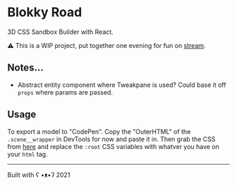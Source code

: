 # Blokky Road

3D CSS Sandbox Builder with React.

:warning: This is a WIP project, put together one evening for fun on [stream](https://twitch.tv/jh3yy).

## Notes...
- Abstract entity component where Tweakpane is used? Could base it off `props` where params are passed.

## Usage
To export a model to "CodePen". Copy the "OuterHTML" of the `.scene__wrapper` in DevTools for now and paste it in.
Then grab the CSS from [here](https://codepen.io/jh3y/pen/Pobawpa) and replace the `:root` CSS variables with whatver you have on your `html` tag.

---

Built with ʕ •ᴥ•ʔ 2021